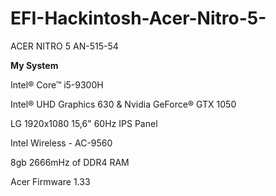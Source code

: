 # EFI-Hackintosh-Acer-Nitro-5-

ACER NITRO 5 AN-515-54

**My System**

Intel® Core™ i5-9300H

Intel® UHD Graphics 630 & Nvidia GeForce® GTX 1050

LG 1920x1080 15,6" 60Hz IPS Panel

Intel Wireless - AC-9560 

8gb 2666mHz of DDR4 RAM

Acer Firmware 1.33
